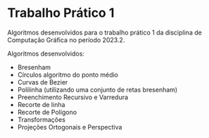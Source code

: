 # Trabalho Prático 1
Algoritmos desenvolvidos para o trabalho prático 1 da disciplina de Computação Gráfica no período 2023.2.

Algoritmos desenvolvidos:
- Bresenham
- Círculos algoritmo do ponto médio
- Curvas de Bezier
- Polilinha (utilizando uma conjunto de retas bresenham)
- Preenchimento Recursivo e Varredura
- Recorte de linha
- Recorte de Polígono
- Transformações
- Projeções Ortogonais e Perspectiva

